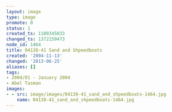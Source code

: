 ```yaml
---
layout: image
type: image
promote: 0
status: 1
created_ts: 1100345033
changed_ts: 1372159473
node_id: 1464
title: 04138-41 Sand and Shpeedboats
created: '2004-11-13'
changed: '2013-06-25'
aliases: []
tags:
- 2004/01 - January 2004
- Abel Tasman
images:
- - src: image/images/04138-41_sand_and_shpeedboats-1464.jpg
    name: 04138-41_sand_and_shpeedboats-1464.jpg
---
```


